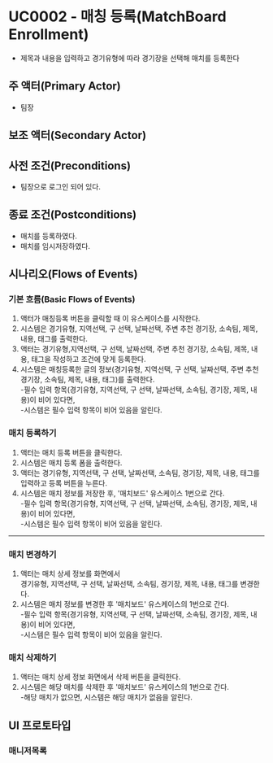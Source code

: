 # UC0002 - 매칭 등록(MatchBoard Enrollment) 
 - 제목과 내용을 입력하고 경기유형에 따라 경기장을 선택해 매치를 등록한다
 
## 주 액터(Primary Actor)
 - 팀장
 
## 보조 액터(Secondary Actor)

## 사전 조건(Preconditions)
 - 팀장으로 로그인 되어 있다.

## 종료 조건(Postconditions)
 - 매치를 등록하였다.
 - 매치를 임시저장하였다.

## 시나리오(Flows of Events)

### 기본 흐름(Basic Flows of Events)
 1. 액터가 매칭등록 버튼을 클릭할 때 이 유스케이스를 시작한다.
 2. 시스템은 경기유형, 지역선택, 구 선택, 날짜선택, 주변 추천 경기장, 소속팀, 제목, 내용, 태그를 출력한다.
 3. 액터는 경기유형,지역선택, 구 선택, 날짜선택, 주변 추천 경기장, 소속팀, 제목, 내용, 태그을 작성하고 조건에 맞게 등록한다.
 4. 시스템은 매칭등록한 글의 정보(경기유형, 지역선택, 구 선택, 날짜선택, 주변 추천 경기장, 소속팀, 제목, 내용, 태그)를 출력한다. \
 -필수 입력 항목(경기유형, 지역선택, 구 선택, 날짜선택, 소속팀, 경기장, 제목, 내용)이 비어 있다면, \
 -시스템은 필수 입력 항목이 비어 있음을 알린다.


### 매치 등록하기

1. 액터는 매치 등록 버튼을 클릭한다.
2. 시스템은 매치 등록 폼을 출력한다.
3. 액터는 경기유형, 지역선택, 구 선택, 날짜선택, 소속팀, 경기장, 제목, 내용, 태그를 입력하고 등록 버튼을 누른다.
4. 시스템은 매치 정보를 저장한 후, '매치보드' 유스케이스 1번으로 간다. \
 -필수 입력 항목(경기유형, 지역선택, 구 선택, 날짜선택, 소속팀, 경기장, 제목, 내용)이 비어 있다면, \
 -시스템은 필수 입력 항목이 비어 있음을 알린다.

----------------------------------------------------------------------------


### 매치 변경하기

1. 액터는 매치 상세 정보를 화면에서 \
경기유형, 지역선택, 구 선택, 날짜선택, 소속팀, 경기장, 제목, 내용, 태그를 변경한다.
2. 시스템은 매치 정보를 변경한 후 '매치보드' 유스케이스의 1번으로 간다. \
 -필수 입력 항목(경기유형, 지역선택, 구 선택, 날짜선택, 소속팀, 경기장, 제목, 내용)이 비어 있다면, \
 -시스템은 필수 입력 항목이 비어 있음을 알린다.


### 매치 삭제하기

1. 액터는 매치 상세 정보 화면에서 삭제 버튼을 클릭한다.
2. 시스템은 해당 매치를 삭제한 후 '매치보드' 유스케이스의 1번으로 간다. \
 -해당 매치가 없으면, 시스템은 해당 매치가 없음을 알린다.

## UI 프로토타입

### 매니저목록
